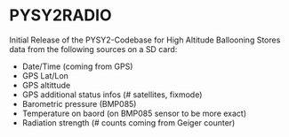 PYSY2RADIO
==========
Initial Release of the PYSY2-Codebase for High Altitude Ballooning
Stores data from the following sources on a SD card:
  - Date/Time (coming from GPS)
  - GPS Lat/Lon
  - GPS altittude
  - GPS additional status infos (# satellites, fixmode)
  - Barometric pressure (BMP085)
  - Temperature on baord (on BMP085 sensor to be more exact)
  - Radiation strength (# counts coming from Geiger counter)
  